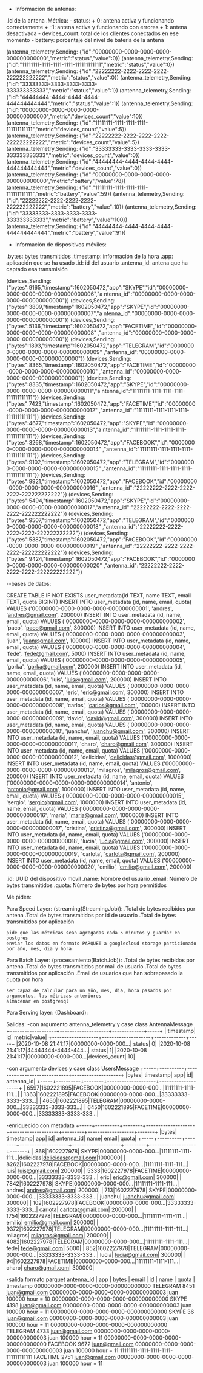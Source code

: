 - Información de antenas:

.Id de la antena
.Métrica:
    - status: +  0: antena activa y funcionando correctamente
              + -1: antena activa y funcionando con errores
              +  1: antena desactivada
    - devices_count: total de los clientes conectados en ese momento
    - battery: porcentaje del nivel de batería de la antena

(antenna_telemetry,Sending: {"id":"00000000-0000-0000-0000-000000000000","metric":"status","value":0})
(antenna_telemetry,Sending: {"id":"11111111-1111-1111-1111-111111111111","metric":"status","value":0})
(antenna_telemetry,Sending: {"id":"22222222-2222-2222-2222-222222222222","metric":"status","value":0})
(antenna_telemetry,Sending: {"id":"33333333-3333-3333-3333-333333333333","metric":"status","value":1})
(antenna_telemetry,Sending: {"id":"44444444-4444-4444-4444-444444444444","metric":"status","value":1})
(antenna_telemetry,Sending: {"id":"00000000-0000-0000-0000-000000000000","metric":"devices_count","value":10})
(antenna_telemetry,Sending: {"id":"11111111-1111-1111-1111-111111111111","metric":"devices_count","value":5})
(antenna_telemetry,Sending: {"id":"22222222-2222-2222-2222-222222222222","metric":"devices_count","value":5})
(antenna_telemetry,Sending: {"id":"33333333-3333-3333-3333-333333333333","metric":"devices_count","value":0})
(antenna_telemetry,Sending: {"id":"44444444-4444-4444-4444-444444444444","metric":"devices_count","value":0})
(antenna_telemetry,Sending: {"id":"00000000-0000-0000-0000-000000000000","metric":"battery","value":78})
(antenna_telemetry,Sending: {"id":"11111111-1111-1111-1111-111111111111","metric":"battery","value":59})
(antenna_telemetry,Sending: {"id":"22222222-2222-2222-2222-222222222222","metric":"battery","value":10})
(antenna_telemetry,Sending: {"id":"33333333-3333-3333-3333-333333333333","metric":"battery","value":100})
(antenna_telemetry,Sending: {"id":"44444444-4444-4444-4444-444444444444","metric":"battery","value":91})

- Información de dispositivos móviles:

.bytes: bytes transmitidos
.timestamp: información de la hora
.app: aplicación que se ha usado
.id: id del usuario
.antenna_id: antena que ha captado esa transmisión

(devices,Sending: {"bytes":9165,"timestamp":1602050472,"app":"SKYPE","id":"00000000-0000-0000-0000-000000000006","a
ntenna_id":"00000000-0000-0000-0000-000000000000"})
(devices,Sending: {"bytes":3809,"timestamp":1602050472,"app":"SKYPE","id":"00000000-0000-0000-0000-000000000007","a
ntenna_id":"00000000-0000-0000-0000-000000000000"})
(devices,Sending: {"bytes":5136,"timestamp":1602050472,"app":"FACETIME","id":"00000000-0000-0000-0000-000000000008"
,"antenna_id":"00000000-0000-0000-0000-000000000000"})
(devices,Sending: {"bytes":1893,"timestamp":1602050472,"app":"TELEGRAM","id":"00000000-0000-0000-0000-000000000009"
,"antenna_id":"00000000-0000-0000-0000-000000000000"})
(devices,Sending: {"bytes":8365,"timestamp":1602050472,"app":"FACETIME","id":"00000000-0000-0000-0000-000000000010"
,"antenna_id":"00000000-0000-0000-0000-000000000000"})
(devices,Sending: {"bytes":8335,"timestamp":1602050472,"app":"SKYPE","id":"00000000-0000-0000-0000-000000000011","a
ntenna_id":"11111111-1111-1111-1111-111111111111"})
(devices,Sending: {"bytes":7423,"timestamp":1602050472,"app":"FACETIME","id":"00000000-0000-0000-0000-000000000012"
,"antenna_id":"11111111-1111-1111-1111-111111111111"})
(devices,Sending: {"bytes":4677,"timestamp":1602050472,"app":"SKYPE","id":"00000000-0000-0000-0000-000000000013","a
ntenna_id":"11111111-1111-1111-1111-111111111111"})
(devices,Sending: {"bytes":3268,"timestamp":1602050472,"app":"FACEBOOK","id":"00000000-0000-0000-0000-000000000014"
,"antenna_id":"11111111-1111-1111-1111-111111111111"})
(devices,Sending: {"bytes":9102,"timestamp":1602050472,"app":"TELEGRAM","id":"00000000-0000-0000-0000-000000000015"
,"antenna_id":"11111111-1111-1111-1111-111111111111"})
(devices,Sending: {"bytes":9921,"timestamp":1602050472,"app":"FACEBOOK","id":"00000000-0000-0000-0000-000000000016"
,"antenna_id":"22222222-2222-2222-2222-222222222222"})
(devices,Sending: {"bytes":5494,"timestamp":1602050472,"app":"SKYPE","id":"00000000-0000-0000-0000-000000000017","a
ntenna_id":"22222222-2222-2222-2222-222222222222"})
(devices,Sending: {"bytes":9507,"timestamp":1602050472,"app":"TELEGRAM","id":"00000000-0000-0000-0000-000000000018"
,"antenna_id":"22222222-2222-2222-2222-222222222222"})
(devices,Sending: {"bytes":5387,"timestamp":1602050472,"app":"FACEBOOK","id":"00000000-0000-0000-0000-000000000019"
,"antenna_id":"22222222-2222-2222-2222-222222222222"})
(devices,Sending: {"bytes":9424,"timestamp":1602050472,"app":"FACEBOOK","id":"00000000-0000-0000-0000-000000000020"
,"antenna_id":"22222222-2222-2222-2222-222222222222"})

--bases de datos:

CREATE TABLE IF NOT EXISTS user_metadata(id TEXT, name TEXT, email TEXT, quota BIGINT)
INSERT INTO user_metadata (id, name, email, quota) VALUES ('00000000-0000-0000-0000-000000000001', 'andres', 'andres@gmail.com', 200000)
INSERT INTO user_metadata (id, name, email, quota) VALUES ('00000000-0000-0000-0000-000000000002', 'paco', 'paco@gmail.com', 300000)
INSERT INTO user_metadata (id, name, email, quota) VALUES ('00000000-0000-0000-0000-000000000003', 'juan', 'juan@gmail.com', 100000)
INSERT INTO user_metadata (id, name, email, quota) VALUES ('00000000-0000-0000-0000-000000000004', 'fede', 'fede@gmail.com', 5000)
INSERT INTO user_metadata (id, name, email, quota) VALUES ('00000000-0000-0000-0000-000000000005', 'gorka', 'gorka@gmail.com', 200000)
INSERT INTO user_metadata (id, name, email, quota) VALUES ('00000000-0000-0000-0000-000000000006', 'luis', 'luis@gmail.com', 200000)
INSERT INTO user_metadata (id, name, email, quota) VALUES ('00000000-0000-0000-0000-000000000007', 'eric', 'eric@gmail.com', 300000)
INSERT INTO user_metadata (id, name, email, quota) VALUES ('00000000-0000-0000-0000-000000000008', 'carlos', 'carlos@gmail.com', 100000)
INSERT INTO user_metadata (id, name, email, quota) VALUES ('00000000-0000-0000-0000-000000000009', 'david', 'david@gmail.com', 300000)
INSERT INTO user_metadata (id, name, email, quota) VALUES ('00000000-0000-0000-0000-000000000010', 'juanchu', 'juanchu@gmail.com', 300000)
INSERT INTO user_metadata (id, name, email, quota) VALUES ('00000000-0000-0000-0000-000000000011', 'charo', 'charo@gmail.com', 300000)
INSERT INTO user_metadata (id, name, email, quota) VALUES ('00000000-0000-0000-0000-000000000012', 'delicidas', 'delicidas@gmail.com', 1000000)
INSERT INTO user_metadata (id, name, email, quota) VALUES ('00000000-0000-0000-0000-000000000013', 'milagros', 'milagros@gmail.com', 200000)
INSERT INTO user_metadata (id, name, email, quota) VALUES ('00000000-0000-0000-0000-000000000014', 'antonio', 'antonio@gmail.com', 1000000)
INSERT INTO user_metadata (id, name, email, quota) VALUES ('00000000-0000-0000-0000-000000000015', 'sergio', 'sergio@gmail.com', 1000000)
INSERT INTO user_metadata (id, name, email, quota) VALUES ('00000000-0000-0000-0000-000000000016', 'maria', 'maria@gmail.com', 1000000)
INSERT INTO user_metadata (id, name, email, quota) VALUES ('00000000-0000-0000-0000-000000000017', 'cristina', 'cristina@gmail.com', 300000)
INSERT INTO user_metadata (id, name, email, quota) VALUES ('00000000-0000-0000-0000-000000000018', 'lucia', 'lucia@gmail.com', 300000)
INSERT INTO user_metadata (id, name, email, quota) VALUES ('00000000-0000-0000-0000-000000000019', 'carlota', 'carlota@gmail.com', 200000)
INSERT INTO user_metadata (id, name, email, quota) VALUES ('00000000-0000-0000-0000-000000000020', 'emilio', 'emilio@gmail.com', 200000)

.id: UUID del dispositivo movil
.name: Nombre del usuario
.email: Número de bytes transmitidos
.quota: Número de bytes por hora permitidos

Me piden:

Para Speed Layer: (streaming(StreamingJob)):
    .Total de bytes recibidos por antena
    .Total de bytes transmitidos por id de usuario
    .Total de bytes transmitidos por aplicación
    
    pide que las métricas sean agregadas cada 5 minutos y guardar en postgres
    enviar los datos en formato PARQUET a googlecloud storage particionado por año, mes, dia y hora

Para Batch Layer: (procesamiento(BatchJob)):
    .Total de bytes recibidos por antena
    .Total de bytes transmitidos por mail de usuario
    .Total de bytes transmitidos por aplicación
    .Email de usuarios que han sobrepasado la cuota por hora
    
    ser capaz de calcular para un año, mes, dia, hora pasados por argumentos, las métricas anteriores
    almacenar en postgresql

Para Serving layer: (Dashboard):


Salidas:
-con argumento antenna_telemetry y case class AntennaMessage
+-------------------+--------------------+-------------+-----+
|          timestamp|                  id|       metric|value|
+-------------------+--------------------+-------------+-----+
|2020-10-08 21:41:17|00000000-0000-000...|       status|    0|
|2020-10-08 21:41:17|44444444-4444-444...|       status|    1|
|2020-10-08 21:41:17|00000000-0000-000...|devices_count|   10|

-con argumento devices y case class UsersMessage
+-----+----------+--------+--------------------+--------------------+
|bytes| timestamp|     app|                  id|          antenna_id|
+-----+----------+--------+--------------------+--------------------+
| 6597|1602221895|FACEBOOK|00000000-0000-000...|11111111-1111-111...|
| 1363|1602221895|FACEBOOK|00000000-0000-000...|33333333-3333-333...|
| 4650|1602221895|TELEGRAM|00000000-0000-000...|33333333-3333-333...|
| 6450|1602221895|FACETIME|00000000-0000-000...|33333333-3333-333...|

-enriquecido con metadata
+-----+----------+--------+--------------------+--------------------+---------+-------------------+-------+
|bytes| timestamp|     app|                  id|          antenna_id|     name|              email|  quota|
+-----+----------+--------+--------------------+--------------------+---------+-------------------+-------+
|  868|1602227978|   SKYPE|00000000-0000-000...|11111111-1111-111...|delicidas|delicidas@gmail.com|1000000|
| 8262|1602227978|FACEBOOK|00000000-0000-000...|11111111-1111-111...|     luis|     luis@gmail.com| 200000|
| 5333|1602227978|FACETIME|00000000-0000-000...|33333333-3333-333...|     eric|     eric@gmail.com| 300000|
| 7842|1602227978|   SKYPE|00000000-0000-000...|11111111-1111-111...|   andres|   andres@gmail.com| 200000|
|  713|1602227978|   SKYPE|00000000-0000-000...|33333333-3333-333...|  juanchu|  juanchu@gmail.com| 300000|
|  102|1602227978|FACEBOOK|00000000-0000-000...|33333333-3333-333...|  carlota|  carlota@gmail.com| 200000|
| 1754|1602227978|TELEGRAM|00000000-0000-000...|11111111-1111-111...|   emilio|   emilio@gmail.com| 200000|
| 9372|1602227978|TELEGRAM|00000000-0000-000...|11111111-1111-111...| milagros| milagros@gmail.com| 200000|
| 4082|1602227978|TELEGRAM|00000000-0000-000...|11111111-1111-111...|     fede|     fede@gmail.com|   5000|
|  852|1602227978|TELEGRAM|00000000-0000-000...|33333333-3333-333...|    lucia|    lucia@gmail.com| 300000|
|   94|1602227978|FACETIME|00000000-0000-000...|11111111-1111-111...|    charo|    charo@gmail.com| 300000|

-salida formato parquet
          antenna_id                  |   app       |  bytes  |   email        |                     id               | name  |  quota  |  timestamp
00000000-0000-0000-0000-000000000000	TELEGRAM	  8451	   juan@gmail.com	00000000-0000-0000-0000-000000000003	juan	100000	   hour = 10
00000000-0000-0000-0000-000000000000	SKYPE	      4198	   juan@gmail.com	00000000-0000-0000-0000-000000000003	juan	100000	   hour = 11
00000000-0000-0000-0000-000000000000	SKYPE	      36  	   juan@gmail.com	00000000-0000-0000-0000-000000000003	juan	100000	   hour = 11
00000000-0000-0000-0000-000000000000	TELEGRAM	  4733	   juan@gmail.com	00000000-0000-0000-0000-000000000003	juan	100000	   hour = 11
00000000-0000-0000-0000-000000000000	FACEBOOK	  9672	   juan@gmail.com	00000000-0000-0000-0000-000000000003	juan	100000	   hour = 11
11111111-1111-1111-1111-111111111111	FACETIME	  2751	   juan@gmail.com	00000000-0000-0000-0000-000000000003	juan	100000	   hour = 11

